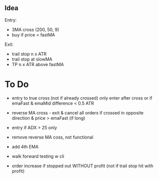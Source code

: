 ## Idea
Entry:
- 3MA cross (200, 50, 9)
- buy if price < fastMA

Exit:
- trail stop n x ATR 
- trail stop at slowMA
- TP n x ATR above fastMA


# To Do
+ entry to true cross (not if already crossed)
only enter after cross or if emaFast & emaMid difference < 0.5 ATR

+ reverse MA cross - exit & cancel all orders if crossed in opposite direction & price > emaFast (if long)

+ entry if ADX > 25 only
- remove reverse MA coss, not functional

- add 4th EMA

- walk forward testing w cli

- order increase if stopped out WITHOUT profit (not if trail stop hit with profit)